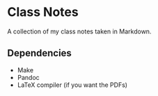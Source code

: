# Class Notes

A collection of my class notes taken in Markdown.

## Dependencies

- Make
- Pandoc
- LaTeX compiler (if you want the PDFs)
